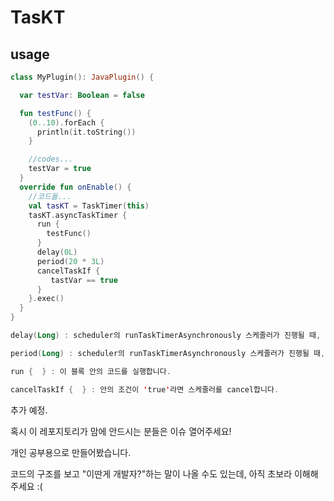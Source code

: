 # TasKT
## usage
```kt
class MyPlugin(): JavaPlugin() {

  var testVar: Boolean = false

  fun testFunc() {
    (0..10).forEach {
      println(it.toString())
    }

    //codes...
    testVar = true
  }
  override fun onEnable() {
    //코드들...
    val tasKT = TaskTimer(this)
    tasKT.asyncTaskTimer {
      run {
        testFunc()
      }
      delay(0L)
      period(20 * 3L)
      cancelTaskIf {
         tastVar == true
      }
    }.exec()
  }
}
```

```kt
delay(Long) : scheduler의 runTaskTimerAsynchronously 스케줄러가 진행될 때, 'delay' 항목에 해당하며, Long 타입을 인자로 받습니다.

period(Long) : scheduler의 runTaskTimerAsynchronously 스케줄러가 진행될 때, 'period' 항목에 해당하며, Long 타입을 인자로 받습니다.

run {  } : 이 블록 안의 코드를 실행합니다.

cancelTaskIf {  } : 안의 조건이 'true'라면 스케줄러를 cancel합니다.
```

추가 예정.

혹시 이 레포지토리가 맘에 안드시는 분들은 이슈 열어주세요!

개인 공부용으로 만들어봤습니다.

코드의 구조를 보고 "이딴게 개발자?"하는 말이 나올 수도 있는데, 아직 초보라 이해해주세요 :(
